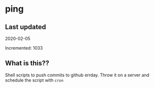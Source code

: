 # ping

## Last updated
2020-02-05

Incremented: 1033

## What is this??
Shell scripts to push commits to github errday. Throw it on a server and schedule the script with `cron`
